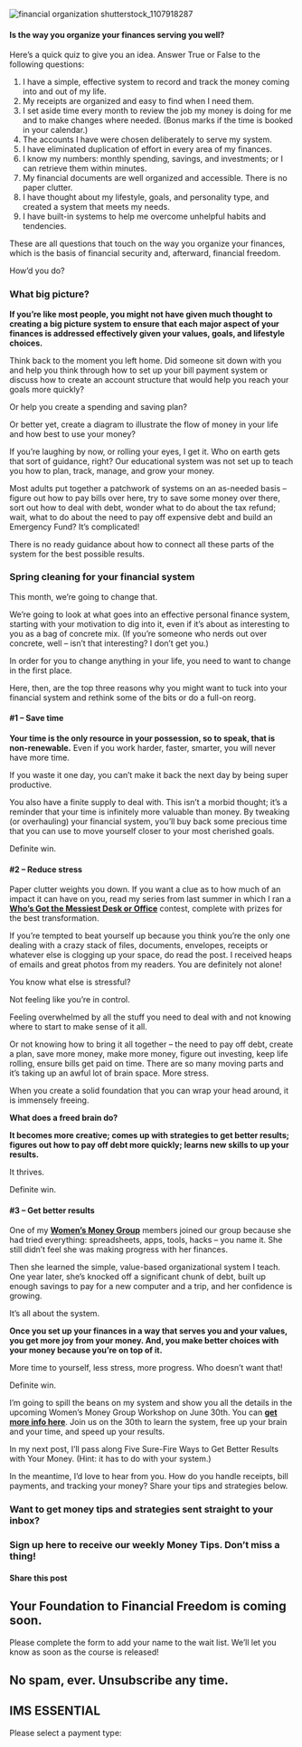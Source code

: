 ![financial organization shutterstock_1107918287](https://yourfinanciallaunchpad.com/wp-content/uploads/elementor/thumbs/financial-organization-shutterstock_1107918287-scaled-qdc6cnxt0dgvd1q50bo5tdi1fz68bk0t8wtuk2dwnc.jpg "financial organization shutterstock_1107918287")

#### Is the way you organize your finances serving you well?

Here’s a quick quiz to give you an idea. Answer True or False to the following questions:

1. I have a simple, effective system to record and track the money coming into and out of my life.
2. My receipts are organized and easy to find when I need them.
3. I set aside time every month to review the job my money is doing for me and to make changes where needed. (Bonus marks if the time is booked in your calendar.)
4. The accounts I have were chosen deliberately to serve my system.
5. I have eliminated duplication of effort in every area of my finances.
6. I know my numbers: monthly spending, savings, and investments; or I can retrieve them within minutes.
7. My financial documents are well organized and accessible. There is no paper clutter.
8. I have thought about my lifestyle, goals, and personality type, and created a system that meets my needs.
9. I have built-in systems to help me overcome unhelpful habits and tendencies.

These are all questions that touch on the way you organize your finances, which is the basis of financial security and, afterward, financial freedom.

How’d you do?

### What big picture?

**If you’re like most people, you might not have given much thought to creating a big picture system to ensure that each major aspect of your finances is addressed effectively given your values, goals, and lifestyle choices.**

Think back to the moment you left home. Did someone sit down with you and help you think through how to set up your bill payment system or discuss how to create an account structure that would help you reach your goals more quickly?

Or help you create a spending and saving plan?

Or better yet, create a diagram to illustrate the flow of money in your life and how best to use your money?

If you’re laughing by now, or rolling your eyes, I get it. Who on earth gets that sort of guidance, right? Our educational system was not set up to teach you how to plan, track, manage, and grow your money.

Most adults put together a patchwork of systems on an as-needed basis – figure out how to pay bills over here, try to save some money over there, sort out how to deal with debt, wonder what to do about the tax refund; wait, what to do about the need to pay off expensive debt and build an Emergency Fund? It’s complicated!

There is no ready guidance about how to connect all these parts of the system for the best possible results.

### Spring cleaning for your financial system

This month, we’re going to change that.

We’re going to look at what goes into an effective personal finance system, starting with your motivation to dig into it, even if it’s about as interesting to you as a bag of concrete mix. (If you’re someone who nerds out over concrete, well – isn’t that interesting? I don’t get you.)

In order for you to change anything in your life, you need to want to change in the first place.

Here, then, are the top three reasons why you might want to tuck into your financial system and rethink some of the bits or do a full-on reorg.

#### #1 – Save time

**Your time is the only resource in your possession, so to speak, that is non-renewable.** Even if you work harder, faster, smarter, you will never have more time.

If you waste it one day, you can’t make it back the next day by being super productive.

You also have a finite supply to deal with. This isn’t a morbid thought; it’s a reminder that your time is infinitely more valuable than money. By tweaking (or overhauling) your financial system, you’ll buy back some precious time that you can use to move yourself closer to your most cherished goals.

Definite win.

#### #2 – Reduce stress

Paper clutter weights you down. If you want a clue as to how much of an impact it can have on you, read my series from last summer in which I ran a **[Who’s Got the Messiest Desk or Office](https://yourfinanciallaunchpad.com/july-contest-who-has-the-messiest-desk-or-office/)** contest, complete with prizes for the best transformation.

If you’re tempted to beat yourself up because you think you’re the only one dealing with a crazy stack of files, documents, envelopes, receipts or whatever else is clogging up your space, do read the post. I received heaps of emails and great photos from my readers. You are definitely not alone!

You know what else is stressful?

Not feeling like you’re in control.

Feeling overwhelmed by all the stuff you need to deal with and not knowing where to start to make sense of it all.

Or not knowing how to bring it all together – the need to pay off debt, create a plan, save more money, make more money, figure out investing, keep life rolling, ensure bills get paid on time. There are so many moving parts and it’s taking up an awful lot of brain space. More stress.

When you create a solid foundation that you can wrap your head around, it is immensely freeing.

**What does a freed brain do?**

**It becomes more creative; comes up with strategies to get better results; figures out how to pay off debt more quickly; learns new skills to up your results.**

It thrives.

Definite win.

#### #3 – Get better results

One of my **[Women’s Money Group](https://yourfinanciallaunchpad.com/womens-money-group/)** members joined our group because she had tried everything: spreadsheets, apps, tools, hacks – you name it. She still didn’t feel she was making progress with her finances.

Then she learned the simple, value-based organizational system I teach. One year later, she’s knocked off a significant chunk of debt, built up enough savings to pay for a new computer and a trip, and her confidence is growing.

It’s all about the system.

**Once you set up your finances in a way that serves you and your values, you get more joy from your money. And, you make better choices with your money because you’re on top of it.**

More time to yourself, less stress, more progress. Who doesn’t want that!

Definite win.

I’m going to spill the beans on my system and show you all the details in the upcoming Women’s Money Group Workshop on June 30th. You can **[get more info here](https://yourfinanciallaunchpad.com/events/organize-your-finances-best-tools-systems-and-practices/)**. Join us on the 30th to learn the system, free up your brain and your time, and speed up your results.

In my next post, I’ll pass along Five Sure-Fire Ways to Get Better Results with Your Money. (Hint: it has to do with your system.)

In the meantime, I’d love to hear from you. How do you handle receipts, bill payments, and tracking your money? Share your tips and strategies below.

### Want to get money tips and strategies sent straight to your inbox?

### Sign up here to receive our weekly Money Tips. Don’t miss a thing!

#### Share this post

## Your Foundation to Financial Freedom is coming soon.

Please complete the form to add your name to the wait list. We’ll let you know as soon as the course is released!

## No spam, ever. Unsubscribe any time.

## IMS ESSENTIAL

Please select a payment type: